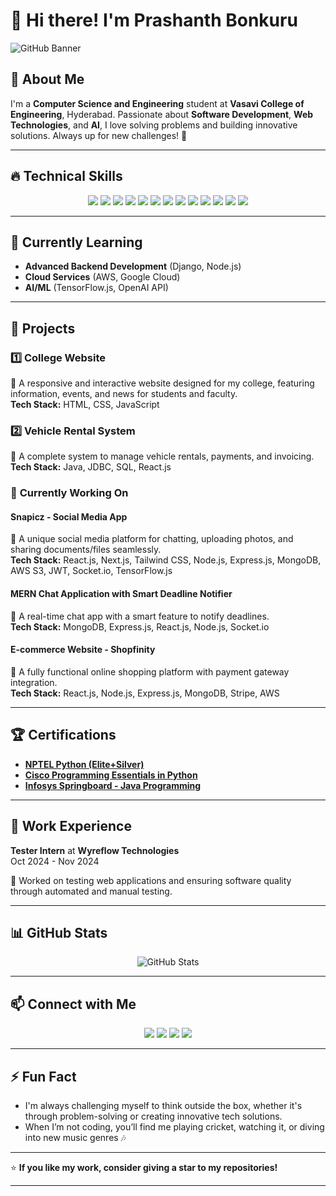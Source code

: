 # 👋 Hi there! I'm **Prashanth Bonkuru**

![GitHub Banner](https://source.unsplash.com/1600x400/?technology,coding)


## 🚀 About Me
I'm a **Computer Science and Engineering** student at **Vasavi College of Engineering**, Hyderabad. Passionate about **Software Development**, **Web Technologies**, and **AI**, I love solving problems and building innovative solutions. Always up for new challenges! 🚀

---

## 🔥 **Technical Skills**

<p align="center">
  <img src="https://img.shields.io/badge/C-00599C?style=for-the-badge&logo=c&logoColor=white" />
  <img src="https://img.shields.io/badge/Python-3776AB?style=for-the-badge&logo=python&logoColor=white" />
  <img src="https://img.shields.io/badge/Java-ED8B00?style=for-the-badge&logo=java&logoColor=white" />
  <img src="https://img.shields.io/badge/JavaScript-F7DF1E?style=for-the-badge&logo=javascript&logoColor=black" />
  <img src="https://img.shields.io/badge/HTML5-E34F26?style=for-the-badge&logo=html5&logoColor=white" />
  <img src="https://img.shields.io/badge/CSS3-1572B6?style=for-the-badge&logo=css3&logoColor=white" />
  <img src="https://img.shields.io/badge/MongoDB-4EA94B?style=for-the-badge&logo=mongodb&logoColor=white" />
  <img src="https://img.shields.io/badge/Express.js-000000?style=for-the-badge&logo=express&logoColor=white" />
  <img src="https://img.shields.io/badge/React-20232A?style=for-the-badge&logo=react&logoColor=61DAFB" />
  <img src="https://img.shields.io/badge/Node.js-43853D?style=for-the-badge&logo=node.js&logoColor=white" />
  <img src="https://img.shields.io/badge/SQL-003B57?style=for-the-badge&logo=mysql&logoColor=white" />
  <img src="https://img.shields.io/badge/DSA-00C7B7?style=for-the-badge&logo=python&logoColor=white" />
  <img src="https://img.shields.io/badge/OOP-4B8BBE?style=for-the-badge&logo=java&logoColor=white" />
</p>

---

## 🌱 **Currently Learning**
- **Advanced Backend Development** (Django, Node.js)
- **Cloud Services** (AWS, Google Cloud)
- **AI/ML** (TensorFlow.js, OpenAI API)

---

## 💼 **Projects**

### 1️⃣ **College Website**  
🔹 A responsive and interactive website designed for my college, featuring information, events, and news for students and faculty.  
**Tech Stack:** HTML, CSS, JavaScript

### 2️⃣ **Vehicle Rental System**  
🔹 A complete system to manage vehicle rentals, payments, and invoicing.  
**Tech Stack:** Java, JDBC, SQL, React.js

### 🚀 **Currently Working On**

#### **Snapicz - Social Media App**  
🔹 A unique social media platform for chatting, uploading photos, and sharing documents/files seamlessly.  
**Tech Stack:** React.js, Next.js, Tailwind CSS, Node.js, Express.js, MongoDB, AWS S3, JWT, Socket.io, TensorFlow.js  

#### **MERN Chat Application with Smart Deadline Notifier**  
🔹 A real-time chat app with a smart feature to notify deadlines.  
**Tech Stack:** MongoDB, Express.js, React.js, Node.js, Socket.io  

#### **E-commerce Website - Shopfinity**  
🔹 A fully functional online shopping platform with payment gateway integration.  
**Tech Stack:** React.js, Node.js, Express.js, MongoDB, Stripe, AWS

---

## 🏆 **Certifications**
- [**NPTEL Python (Elite+Silver)**](https://drive.google.com/file/d/12kZVsduNBgIDDXq_YcGGOj4fOsxpL_CD/view?usp=sharing)
- [**Cisco Programming Essentials in Python**](https://drive.google.com/file/d/18AD-QRzGg3iQ47Ef_wZ2XCimZN06OlaA/view?usp=sharing)
- [**Infosys Springboard - Java Programming**](https://drive.google.com/file/d/12chPT0bIkV7VeaYIXd2VtEhy0r5inwTV/view?usp=sharing)


---

## 🎯 **Work Experience**
**Tester Intern** at **Wyreflow Technologies**  
Oct 2024 - Nov 2024

🔹 Worked on testing web applications and ensuring software quality through automated and manual testing.

---

## 📊 **GitHub Stats**
<p align="center">
  <img src="https://github-readme-stats.vercel.app/api?username=Prashu2github&show_icons=true&theme=radical" alt="GitHub Stats" />
</p>

---

## 📫 **Connect with Me**
<p align="center">
  <a href="https://github.com/Prashanth2github"><img src="https://img.shields.io/badge/GitHub-100000?style=for-the-badge&logo=github&logoColor=white" /></a>
  <a href="mailto:bonkuruprashanth05@gmail.com"><img src="https://img.shields.io/badge/Email-D14836?style=for-the-badge&logo=gmail&logoColor=white" /></a>
  <a href="https://www.linkedin.com/in/prashanth-bonkuru-7a8617265/"><img src="https://img.shields.io/badge/LinkedIn-0077B5?style=for-the-badge&logo=linkedin&logoColor=white" /></a>
  <a href="https://my-portfolio-topaz-eta-73.vercel.app/"><img src="https://img.shields.io/badge/Portfolio-000000?style=for-the-badge&logo=vercel&logoColor=white" /></a>
</p>

---

## ⚡ **Fun Fact**
- I'm always challenging myself to think outside the box, whether it's through problem-solving or creating innovative tech solutions.  
- When I’m not coding, you’ll find me playing cricket, watching it, or diving into new music genres 🎶
---

⭐ **If you like my work, consider giving a star to my repositories!**

---
